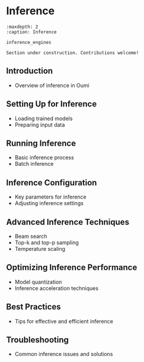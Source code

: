 # Inference

```{toctree}
:maxdepth: 2
:caption: Inference

inference_engines
```

```{attention}
Section under construction. Contributions welcome!
```

## Introduction

- Overview of inference in Oumi

## Setting Up for Inference

- Loading trained models
- Preparing input data

## Running Inference

- Basic inference process
- Batch inference

## Inference Configuration

- Key parameters for inference
- Adjusting inference settings

## Advanced Inference Techniques

- Beam search
- Top-k and top-p sampling
- Temperature scaling

## Optimizing Inference Performance

- Model quantization
- Inference acceleration techniques

## Best Practices

- Tips for effective and efficient inference

## Troubleshooting

- Common inference issues and solutions
